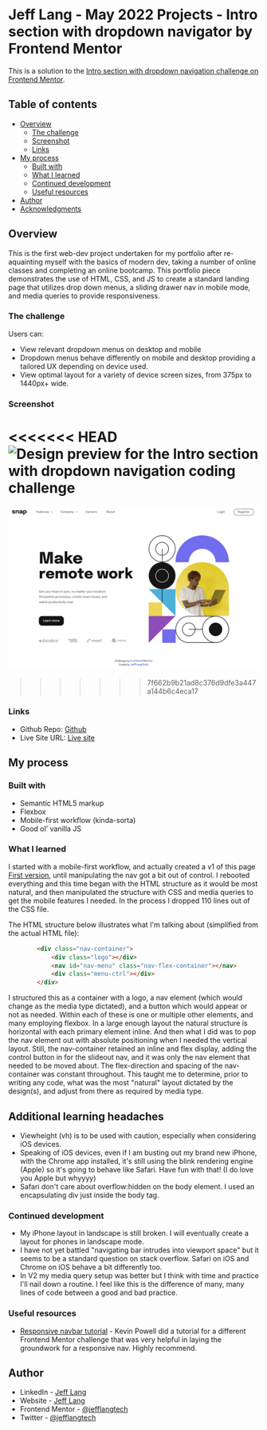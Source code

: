 # Jeff Lang - May 2022 Projects - Intro section with dropdown navigator by Frontend Mentor

This is a solution to the [Intro section with dropdown navigation challenge on Frontend Mentor](https://www.frontendmentor.io/challenges/intro-section-with-dropdown-navigation-ryaPetHE5). 

## Table of contents

- [Overview](#overview)
  - [The challenge](#the-challenge)
  - [Screenshot](#screenshot)
  - [Links](#links)
- [My process](#my-process)
  - [Built with](#built-with)
  - [What I learned](#what-i-learned)
  - [Continued development](#continued-development)
  - [Useful resources](#useful-resources)
- [Author](#author)
- [Acknowledgments](#acknowledgments)

## Overview

This is the first web-dev project undertaken for my portfolio after re-aquainting myself with the basics of modern dev, taking a number of online classes and completing an online bootcamp. This portfolio piece demonstrates the use of HTML, CSS, and JS to create a standard landing page that utilizes drop down menus, a sliding drawer nav in mobile mode, and media queries to provide responsiveness.

### The challenge

Users can:

- View relevant dropdown menus on desktop and mobile
- Dropdown menus behave differently on mobile and desktop providing a tailored UX depending on device used.
- View optimal layout for a variety of device screen sizes, from 375px to 1440px+ wide.

### Screenshot

<<<<<<< HEAD
![Design preview for the Intro section with dropdown navigation coding challenge](images/desktop_preview.jpg)
=======
![Design preview for the Intro section with dropdown navigation coding challenge](images/desktop_preview.png)
>>>>>>> 7f662b9b21ad8c376d9dfe3a447a144b6c4eca17

### Links

- Github Repo: [Github](https://github.com/jefflangtech/intro-section)
- Live Site URL: [Live site](https://jefflangtech.github.io/intro-section/index.html)

## My process

### Built with

- Semantic HTML5 markup
- Flexbox
- Mobile-first workflow (kinda-sorta)
- Good ol' vanilla JS

### What I learned

I started with a mobile-first workflow, and actually created a v1 of this page [First version](https://jefflangtech.github.io/intro-section/index-v1.html), until manipulating the nav got a bit out of control. I rebooted everything and this time began with the HTML structure as it would be most natural, and then manipulated the structure with CSS and media queries to get the mobile features I needed. In the process I dropped 110 lines out of the CSS file.

The HTML structure below illustrates what I'm talking about (simplified from the actual HTML file):

```html
        <div class="nav-container">
            <div class="logo"></div>
            <nav id="nav-menu" class="nav-flex-container"></nav>
            <div class="menu-ctrl"></div>
        </div>
```

I structured this as a container with a logo, a nav element (which would change as the media type dictated), and a button which would appear or not as needed. Within each of these is one or multiple other elements, and many employing flexbox. In a large enough layout the natural structure is horizontal with each primary element inline. And then what I did was to pop the nav element out with absolute positioning when I needed the vertical layout. Still, the nav-container retained an inline and flex display, adding the control button in for the slideout nav, and it was only the nav element that needed to be moved about. The flex-direction and spacing of the nav-container was constant throughout. This taught me to determine, prior to writing any code, what was the most "natural" layout dictated by the design(s), and adjust from there as required by media type.

## Additional learning headaches

- Viewheight (vh) is to be used with caution, especially when considering iOS devices. 
- Speaking of iOS devices, even if I am busting out my brand new iPhone, with the Chrome app installed, it's still using the blink rendering engine (Apple) so it's going to behave like Safari. Have fun with that! (I do love you Apple but whyyyy)
- Safari don't care about overflow:hidden on the body element. I used an encapsulating div just inside the body tag.

### Continued development

- My iPhone layout in landscape is still broken. I will eventually create a layout for phones in landscape mode.
- I have not yet battled "navigating bar intrudes into viewport space" but it seems to be a standard question on stack overflow. Safari on iOS and Chrome on iOS behave a bit differently too.
- In V2 my media query setup was better but I think with time and practice I'll nail down a routine. I feel like this is the difference of many, many lines of code between a good and bad practice.

### Useful resources

- [Responsive navbar tutorial](https://youtu.be/HbBMp6yUXO0) - Kevin Powell did a tutorial for a different Frontend Mentor challenge that was very helpful in laying the groundwork for a responsive nav. Highly recommend.

## Author

- LinkedIn - [Jeff Lang](https://www.linkedin.com/in/jeff-lang-a28b4288/)
- Website - [Jeff Lang](https://jefflangtech.github.io/)
- Frontend Mentor - [@jefflangtech](https://www.frontendmentor.io/profile/jefflangtech)
- Twitter - [@jefflangtech](https://twitter.com/jefflangtech)
